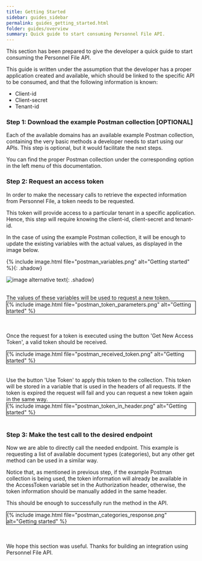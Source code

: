 ```yaml
---
title: Getting Started
sidebar: guides_sidebar
permalink: guides_getting_started.html
folder: guides/overview
summary: Quick guide to start consuming Personnel File API.
---
```


This section has been prepared to give the developer a quick guide to start consuming the Personnel File API. 

This guide is written under the assumption that the developer has a proper application created and available, which should be linked to the specific API to be consumed, and that the following information is known:

- Client-id
- Client-secret
- Tenant-id



### Step 1: Download the example Postman collection [OPTIONAL]

Each of the available domains has an available example Postman collection, containing the very basic methods a developer needs to start using our APIs. This step is optional, but it would facilitate the next steps.

You can find the proper Postman collection under the corresponding option in the left menu of this documentation.
<br />

### Step 2: Request an access token

In order to make the necessary calls to retrieve the expected information from Personnel File, a token needs to be requested.

This token will provide access to a particular tenant in a specific application. Hence, this step will require knowing the client-id, client-secret and tenant-id.

In the case of using the example Postman collection, it will be enough to update the existing variables with the actual values, as displayed in the image below.

{% include image.html file="postman_variables.png" alt="Getting started"  %}{: .shadow}

![image alternative text](postman_variables.png){: .shadow}

<br />
The values of these variables will be used to request a new token.

<div style="border: 1px solid black">
{% include image.html file="postman_token_parameters.png" alt="Getting started"  %}
</div>
<br />
<br />

Once the request for a token is executed using the button 'Get New Access Token', a valid token should be received.

<div style="border: 1px solid black">
{% include image.html file="postman_received_token.png" alt="Getting started" %}
</div>
<br />
<br />
Use the button 'Use Token' to apply this token to the collection. This token will be stored in a variable that is used in the headers of all requests. If the token is expired the request will fail and you can request a new token again in the same way.

<div style="border: 1px solid black">
{% include image.html file="postman_token_in_header.png" alt="Getting started"  %}
</div>
<br />

### Step 3: Make the test call to the desired endpoint

Now we are able to directly call the needed endpoint. This example is requesting a list of available document types (categories), but any other get method can be used in a similar way.

Notice that, as mentioned in previous step, if the example Postman collection is being used, the token information will already be available in the AccessToken variable set in the Authorization header, otherwise, the token information should be manually added in the same header.

This should be enough to successfully run the method in the API.
<div style="border: 1px solid black">
{% include image.html file="postman_categories_response.png" alt="Getting started"  %}
</div>
<br />
<br />

We hope this section was useful. Thanks for building an integration using Personnel File API.
